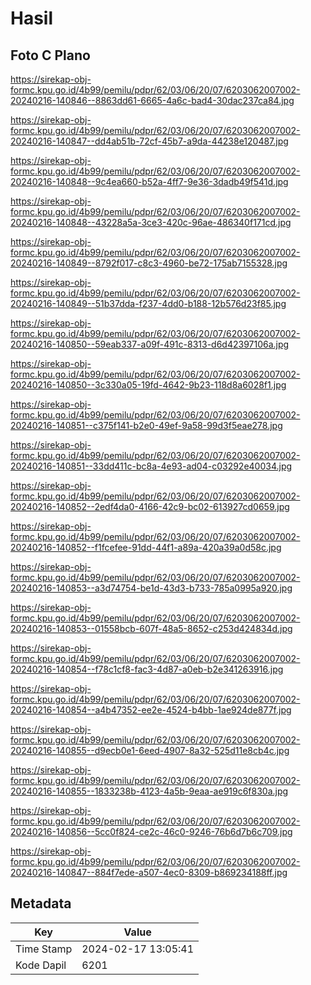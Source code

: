 # Hasil

## Foto C Plano

https://sirekap-obj-formc.kpu.go.id/4b99/pemilu/pdpr/62/03/06/20/07/6203062007002-20240216-140846--8863dd61-6665-4a6c-bad4-30dac237ca84.jpg

https://sirekap-obj-formc.kpu.go.id/4b99/pemilu/pdpr/62/03/06/20/07/6203062007002-20240216-140847--dd4ab51b-72cf-45b7-a9da-44238e120487.jpg

https://sirekap-obj-formc.kpu.go.id/4b99/pemilu/pdpr/62/03/06/20/07/6203062007002-20240216-140848--9c4ea660-b52a-4ff7-9e36-3dadb49f541d.jpg

https://sirekap-obj-formc.kpu.go.id/4b99/pemilu/pdpr/62/03/06/20/07/6203062007002-20240216-140848--43228a5a-3ce3-420c-96ae-486340f171cd.jpg

https://sirekap-obj-formc.kpu.go.id/4b99/pemilu/pdpr/62/03/06/20/07/6203062007002-20240216-140849--8792f017-c8c3-4960-be72-175ab7155328.jpg

https://sirekap-obj-formc.kpu.go.id/4b99/pemilu/pdpr/62/03/06/20/07/6203062007002-20240216-140849--51b37dda-f237-4dd0-b188-12b576d23f85.jpg

https://sirekap-obj-formc.kpu.go.id/4b99/pemilu/pdpr/62/03/06/20/07/6203062007002-20240216-140850--59eab337-a09f-491c-8313-d6d42397106a.jpg

https://sirekap-obj-formc.kpu.go.id/4b99/pemilu/pdpr/62/03/06/20/07/6203062007002-20240216-140850--3c330a05-19fd-4642-9b23-118d8a6028f1.jpg

https://sirekap-obj-formc.kpu.go.id/4b99/pemilu/pdpr/62/03/06/20/07/6203062007002-20240216-140851--c375f141-b2e0-49ef-9a58-99d3f5eae278.jpg

https://sirekap-obj-formc.kpu.go.id/4b99/pemilu/pdpr/62/03/06/20/07/6203062007002-20240216-140851--33dd411c-bc8a-4e93-ad04-c03292e40034.jpg

https://sirekap-obj-formc.kpu.go.id/4b99/pemilu/pdpr/62/03/06/20/07/6203062007002-20240216-140852--2edf4da0-4166-42c9-bc02-613927cd0659.jpg

https://sirekap-obj-formc.kpu.go.id/4b99/pemilu/pdpr/62/03/06/20/07/6203062007002-20240216-140852--f1fcefee-91dd-44f1-a89a-420a39a0d58c.jpg

https://sirekap-obj-formc.kpu.go.id/4b99/pemilu/pdpr/62/03/06/20/07/6203062007002-20240216-140853--a3d74754-be1d-43d3-b733-785a0995a920.jpg

https://sirekap-obj-formc.kpu.go.id/4b99/pemilu/pdpr/62/03/06/20/07/6203062007002-20240216-140853--01558bcb-607f-48a5-8652-c253d424834d.jpg

https://sirekap-obj-formc.kpu.go.id/4b99/pemilu/pdpr/62/03/06/20/07/6203062007002-20240216-140854--f78c1cf8-fac3-4d87-a0eb-b2e341263916.jpg

https://sirekap-obj-formc.kpu.go.id/4b99/pemilu/pdpr/62/03/06/20/07/6203062007002-20240216-140854--a4b47352-ee2e-4524-b4bb-1ae924de877f.jpg

https://sirekap-obj-formc.kpu.go.id/4b99/pemilu/pdpr/62/03/06/20/07/6203062007002-20240216-140855--d9ecb0e1-6eed-4907-8a32-525d11e8cb4c.jpg

https://sirekap-obj-formc.kpu.go.id/4b99/pemilu/pdpr/62/03/06/20/07/6203062007002-20240216-140855--1833238b-4123-4a5b-9eaa-ae919c6f830a.jpg

https://sirekap-obj-formc.kpu.go.id/4b99/pemilu/pdpr/62/03/06/20/07/6203062007002-20240216-140856--5cc0f824-ce2c-46c0-9246-76b6d7b6c709.jpg

https://sirekap-obj-formc.kpu.go.id/4b99/pemilu/pdpr/62/03/06/20/07/6203062007002-20240216-140847--884f7ede-a507-4ec0-8309-b869234188ff.jpg


## Metadata

| Key        | Value               |
| ---------- | ------------------- |
| Time Stamp | 2024-02-17 13:05:41 |
| Kode Dapil | 6201                |



